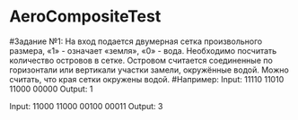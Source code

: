 # AeroCompositeTest

 #Задание №1:
На вход подается двумерная сетка произвольного размера, «1» - означает «земля», «0» -
вода. Необходимо посчитать количество островов в сетке. Островом считается
соединенные по горизонтали или вертикали участки замели, окружённые водой. Можно
считать, что края сетки окружены водой.
#Например:
Input:
11110
11010
11000
00000
Output: 1

Input:
11000
11000
00100
00011
Output: 3
